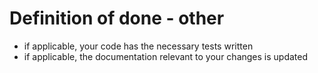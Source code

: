 <!-- @license CC0-1.0 -->

# Definition of done - other

- if applicable, your code has the necessary tests written
- if applicable, the documentation relevant to your changes is updated
